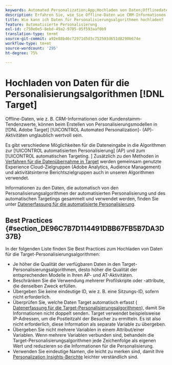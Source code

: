 ```yaml
---
keywords: Automated Personalization;App;Hochladen von Daten;Offlinedaten;Personalisierungsalgorithmus;automatische Zielgruppe;automatische Zielgruppe;Best Practices
description: Erfahren Sie, wie Sie Offline-Daten wie CRM-Informationen hochladen, wenn Sie Personalisierungsmodelle in Adobe [!DNL Target] Automated Personalization (AP)-Aktivitäten erstellen.
title: Wie kann ich Daten für Personalisierungsalgorithmen hochladen?
feature: Automatisierte Personalisierung
exl-id: c750e0e5-8ebd-49a2-9705-05f593aaf0b9
translation-type: tm+mt
source-git-commit: a92e88b46c72971d5d3c752593d651d8290b674e
workflow-type: tm+mt
source-wordcount: '295'
ht-degree: 75%

---
```


# Hochladen von Daten für die Personalisierungsalgorithmen [!DNL Target]

Offline-Daten, wie z. B. CRM-Informationen oder Kundenstamm-Tendenzwerte, können beim Erstellen von Personalisierungsmodellen in [!DNL Adobe Target] [!UICONTROL Automated Personalization]- (AP)-Aktivitäten unglaublich wertvoll sein.

Es gibt verschiedene Möglichkeiten für die Dateneingabe in die Algorithmen zur [!UICONTROL automatisierten Personalisierung] (AP) und zum [!UICONTROL automatischen Targeting. ] Zusätzlich zu den Methoden in  [Verfahren für die Datenübernahme in Target](/help/c-implementing-target/c-considerations-before-you-implement-target/c-methods-to-get-data-into-target/methods-to-get-data-into-target.md#concept_0069C0EFB56C4700BB33F2F35C2B9B17) werden gemeinsam genutzte Experience Cloud-Zielgruppen (Adobe Analytics, Audience Management) und aktivitätsinterne Berichtszielgruppen auch in unseren Algorithmen verwendet.

Informationen zu den Daten, die automatisch von den Personalisierungsalgorithmen der automatisierten Personalisierung und des automatischen Targetings gesammelt und verwendet werden, finden Sie unter [Datenerfassung für die automatisierte Personalisierung](/help/c-activities/t-automated-personalization/ap-data.md).

## Best Practices {#section_DE96C7B7D114491DBB67FB5B7DA3D37B}

In der folgenden Liste finden Sie Best Practices zum Hochladen von Daten für die Target-Personalisierungsalgorithmen:

* Je höher die Qualität der verfügbaren Daten in den Target-Personalisierungsalgorithmen, desto höher die Qualität der entsprechenden Modelle in Ihren AP- und AT-Aktivitäten.
* Beschränken Sie die Verwendung mehrerer Profilskripte oder -attribute, die denselben Zweck erfüllen.
* Übergeben Sie keine eindeutige ID, wie z. B. eine Sitzungs-ID, sofern nicht erforderlich.
* Überprüfen Sie, welche Daten Target automatisch erfasst (  [Datenerfassung für die Target-Personalisierungsalgorithmen](/help/c-activities/t-automated-personalization/ap-data.md)), damit Sie Informationen nicht doppelt senden. Target verwendet beispielsweise IP-Adressen, um die Postleitzahl der Besucher zu ermitteln. Es ist also nicht erforderlich, diese Information als separate Variable zu übergeben.
* Übergeben Sie nicht mehrere Variablen in einem Attribut/einer Variablen. Wenn mehrere Variablen verbunden sind, behandeln die Target-Personalisierungsalgorithmen jede Zeichenfolge als eigenen Wert und reduzieren so die Informationen für die Personalisierung.
* Verwenden Sie eindeutige Namen, die leicht zu merken sind, damit Ihre  [Personalization Insights-Berichte](/help/c-reports/c-personalization-insights-reports/personalization-insights-reports.md#concept_A897070E1EDC403EB84CFB7A6ECAD767) leichter verständlich sind.
